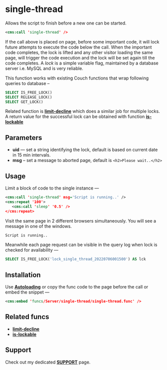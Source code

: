 # single-thread

Allows the script to finish before a new one can be started.

```xml
<cms:call 'single-thread' />
```

If the call above is placed on page, before some important code, it will lock future attempts to execute the code below the call. When the important code completes, the lock is lifted and any other visitor loading the same page, will trigger the code execution and the lock will be set again till the code completes. A *lock* is a simple variable flag, maintained by a database server i.e. MySQL and is very reliable.

This function works with existing Couch functions that wrap following queries to database –

```sql
SELECT IS_FREE_LOCK()
SELECT RELEASE_LOCK()
SELECT GET_LOCK()
```

Related function is [**limit-decline**](#related-funcs) which does a similar job for multiple locks. A return value for the successful lock can be obtained with function [**is-lockable**](#related-funcs)

## Parameters

* **uid** — set a string identifying the lock, default is based on current date in 15 min intervals.
* **msg** – set a message to aborted page, default is `<h2>Please wait..</h2>`

## Usage

Limit a block of code to the single instance —

```xml
<cms:call 'single-thread' msg='Script is running..' />
<cms:repeat '100'>
   <cms:call 'sleep' '0.5' />
</cms:repeat>
```

Visit the same page in 2 different browsers simultaneously. You will see a message in one of the windows.

```txt
Script is running..
```

Meanwhile each page request can be visible in the query log when lock is checked for availability —

```sql
SELECT IS_FREE_LOCK('lock_single_thread_20220706001500') AS lck
```

## Installation

Use [**Autoloading**](ADDON-FUNCS-ON-DEMAND.md) or copy the func code to the page before the call or embed the snippet —

```xml
<cms:embed 'funcs/Server/single-thread/single-thread.func' />
```

## Related funcs

* [**limit-decline**](https://github.com/trendoman/Cms-Fu/tree/master/Server/limit-decline/)
* [**is-lockable**](https://github.com/trendoman/Cms-Fu/tree/master/Validate/is-lockable/)

## Support

Check out my dedicated [**SUPPORT**](/SUPPORT.md) page.
